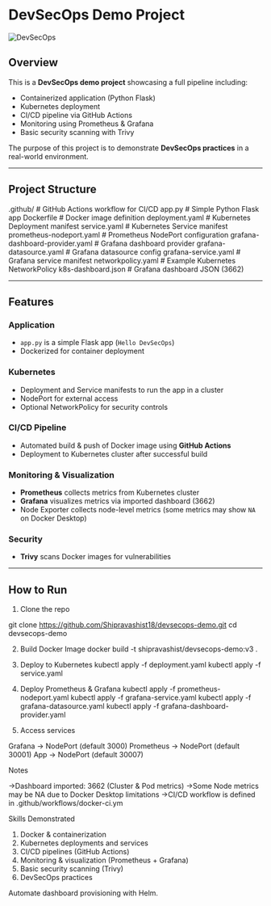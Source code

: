 # DevSecOps Demo Project

![DevSecOps](https://img.shields.io/badge/DevSecOps-Demo-blue)

## Overview
This is a **DevSecOps demo project** showcasing a full pipeline including:

- Containerized application (Python Flask)
- Kubernetes deployment
- CI/CD pipeline via GitHub Actions
- Monitoring using Prometheus & Grafana
- Basic security scanning with Trivy

The purpose of this project is to demonstrate **DevSecOps practices** in a real-world environment.

---

## Project Structure
.github/ # GitHub Actions workflow for CI/CD
app.py # Simple Python Flask app
Dockerfile # Docker image definition
deployment.yaml # Kubernetes Deployment manifest
service.yaml # Kubernetes Service manifest
prometheus-nodeport.yaml # Prometheus NodePort configuration
grafana-dashboard-provider.yaml # Grafana dashboard provider
grafana-datasource.yaml # Grafana datasource config
grafana-service.yaml # Grafana service manifest
networkpolicy.yaml # Example Kubernetes NetworkPolicy
k8s-dashboard.json # Grafana dashboard JSON (3662)


---

## Features

### Application
- `app.py` is a simple Flask app (`Hello DevSecOps`)
- Dockerized for container deployment

### Kubernetes
- Deployment and Service manifests to run the app in a cluster
- NodePort for external access
- Optional NetworkPolicy for security controls

### CI/CD Pipeline
- Automated build & push of Docker image using **GitHub Actions**
- Deployment to Kubernetes cluster after successful build

### Monitoring & Visualization
- **Prometheus** collects metrics from Kubernetes cluster
- **Grafana** visualizes metrics via imported dashboard (3662)
- Node Exporter collects node-level metrics (some metrics may show `NA` on Docker Desktop)

### Security
- **Trivy** scans Docker images for vulnerabilities

---

## How to Run

1. Clone the repo

git clone https://github.com/Shipravashist18/devsecops-demo.git
cd devsecops-demo


2. Build Docker Image
docker build -t shipravashist/devsecops-demo:v3 .


3. Deploy to Kubernetes
kubectl apply -f deployment.yaml
kubectl apply -f service.yaml


4. Deploy Prometheus & Grafana
kubectl apply -f prometheus-nodeport.yaml
kubectl apply -f grafana-service.yaml
kubectl apply -f grafana-datasource.yaml
kubectl apply -f grafana-dashboard-provider.yaml


5. Access services

Grafana → NodePort (default 3000)
Prometheus → NodePort (default 30001)
App → NodePort (default 30007)


Notes 

->Dashboard imported: 3662 (Cluster & Pod metrics)
->Some Node metrics may be NA due to Docker Desktop limitations
->CI/CD workflow is defined in .github/workflows/docker-ci.ym

Skills Demonstrated
1. Docker & containerization
2. Kubernetes deployments and services
3. CI/CD pipelines (GitHub Actions)
4. Monitoring & visualization (Prometheus + Grafana)
5. Basic security scanning (Trivy)
6. DevSecOps practices




Automate dashboard provisioning with Helm.
